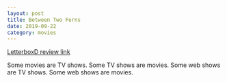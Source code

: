 ```yaml
---
layout: post
title: Between Two Ferns
date: 2019-09-22
category: movies
---
```

 
[LetterboxD review link](https://letterboxd.com/samarthbhaskar/film/between-two-ferns-the-movie/)

Some movies are TV shows. Some TV shows are movies. Some web shows are TV shows. Some web shows are movies. 